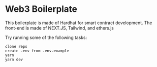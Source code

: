 # Web3 Boilerplate

This boilerplate is made of Hardhat for smart contract development. The front-end is made of NEXT.JS, Tailwind, and ethers.js

Try running some of the following tasks:

```
clone repo
create .env from .env.example
yarn
yarn dev
```

